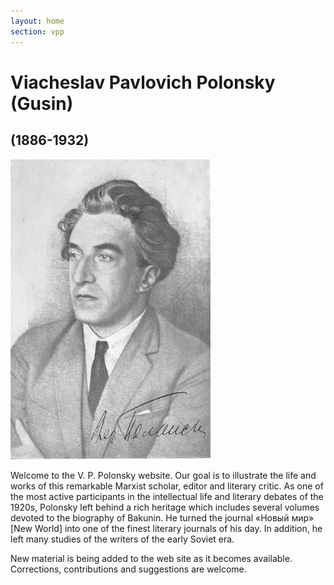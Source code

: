 ```yaml
---
layout: home
section: vpp
---
```


# Viacheslav Pavlovich Polonsky (Gusin)
## (1886-1932)

![](Images/VPP_Photo1932_480.jpg)

Welcome to the V. P. Polonsky website. Our goal is to illustrate the life and works of this remarkable Marxist scholar,
editor and literary critic. As one of the most active participants in the intellectual life and literary debates of the
1920s, Polonsky left behind a rich heritage which includes several volumes devoted to the biography of Bakunin. He
turned the journal «Новый мир» [New World] into one of the finest literary journals of his day. In addition, he left
many studies of the writers of the early Soviet era.  

New material is being added to the web site as it becomes available. Corrections, contributions and suggestions are welcome.
